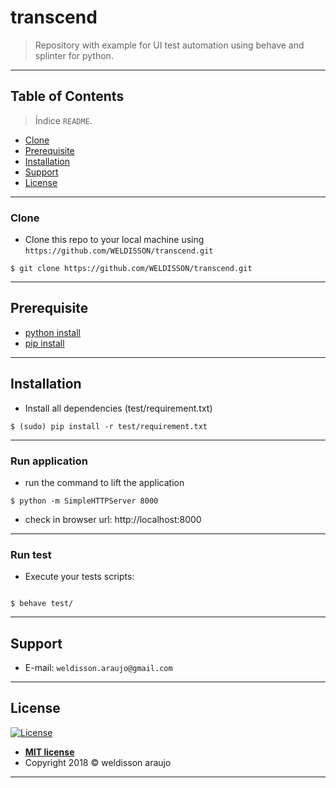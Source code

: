 # transcend
> Repository with example for UI test automation using behave and splinter for python.

---
## Table of Contents
> Índice `README`.
- [Clone](#clone)
- [Prerequisite](#prerequisite)
- [Installation](#installation)
- [Support](#support)
- [License](#license)

---
### Clone
- Clone this repo to your local machine using `https://github.com/WELDISSON/transcend.git`
```shell
$ git clone https://github.com/WELDISSON/transcend.git
````

---
## Prerequisite
- [python install](https://www.python.org/downloads/release/python-2715/)
- [pip install](https://pip.pypa.io/en/stable/installing/)

---
## Installation
- Install all dependencies (test/requirement.txt)

```shell
$ (sudo) pip install -r test/requirement.txt
```

---
### Run application
- run the command to lift the application
```shell
$ python -m SimpleHTTPServer 8000
```
- check in browser url: http://localhost:8000

--- 
### Run test
- Execute your tests scripts:

```shell

$ behave test/
```

---
## Support
- E-mail: `weldisson.araujo@gmail.com`

---
## License
[![License](http://img.shields.io/:license-mit-blue.svg?style=flat-square)](http://badges.mit-license.org)
- **[MIT license](http://opensource.org/licenses/mit-license.php)**
- Copyright 2018 © <a target="_blank">weldisson araujo</a>

---